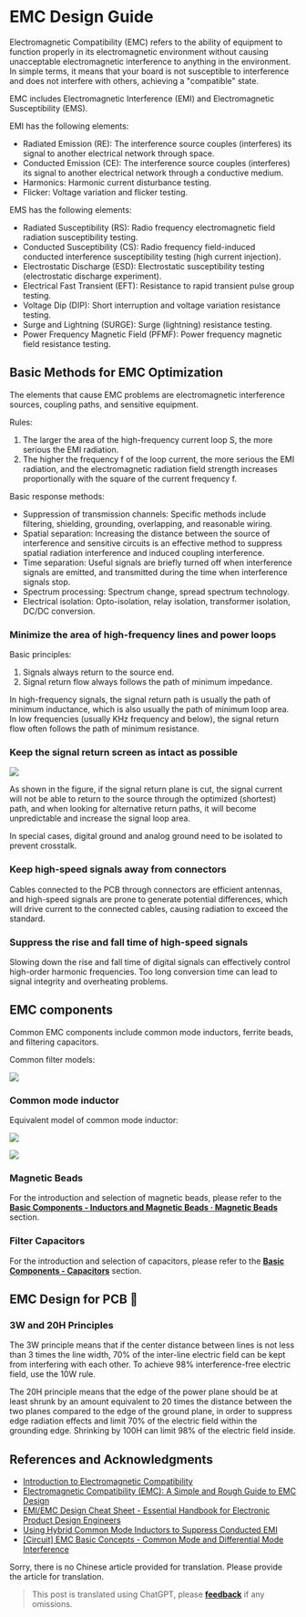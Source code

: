 # EMC Design Guide

Electromagnetic Compatibility (EMC) refers to the ability of equipment to function properly in its electromagnetic environment without causing unacceptable electromagnetic interference to anything in the environment. In simple terms, it means that your board is not susceptible to interference and does not interfere with others, achieving a "compatible" state.

EMC includes Electromagnetic Interference (EMI) and Electromagnetic Susceptibility (EMS).

EMI has the following elements:

- Radiated Emission (RE): The interference source couples (interferes) its signal to another electrical network through space.
- Conducted Emission (CE): The interference source couples (interferes) its signal to another electrical network through a conductive medium.
- Harmonics: Harmonic current disturbance testing.
- Flicker: Voltage variation and flicker testing.

EMS has the following elements:

- Radiated Susceptibility (RS): Radio frequency electromagnetic field radiation susceptibility testing.
- Conducted Susceptibility (CS): Radio frequency field-induced conducted interference susceptibility testing (high current injection).
- Electrostatic Discharge (ESD): Electrostatic susceptibility testing (electrostatic discharge experiment).
- Electrical Fast Transient (EFT): Resistance to rapid transient pulse group testing.
- Voltage Dip (DIP): Short interruption and voltage variation resistance testing.
- Surge and Lightning (SURGE): Surge (lightning) resistance testing.
- Power Frequency Magnetic Field (PFMF): Power frequency magnetic field resistance testing.

## Basic Methods for EMC Optimization

The elements that cause EMC problems are electromagnetic interference sources, coupling paths, and sensitive equipment.

Rules:

1. The larger the area of the high-frequency current loop S, the more serious the EMI radiation.
2. The higher the frequency f of the loop current, the more serious the EMI radiation, and the electromagnetic radiation field strength increases proportionally with the square of the current frequency f.

Basic response methods:

- Suppression of transmission channels: Specific methods include filtering, shielding, grounding, overlapping, and reasonable wiring.
- Spatial separation: Increasing the distance between the source of interference and sensitive circuits is an effective method to suppress spatial radiation interference and induced coupling interference.
- Time separation: Useful signals are briefly turned off when interference signals are emitted, and transmitted during the time when interference signals stop.
- Spectrum processing: Spectrum change, spread spectrum technology.
- Electrical isolation: Opto-isolation, relay isolation, transformer isolation, DC/DC conversion.

### Minimize the area of high-frequency lines and power loops

Basic principles:

1. Signals always return to the source end.
2. Signal return flow always follows the path of minimum impedance.

In high-frequency signals, the signal return path is usually the path of minimum inductance, which is also usually the path of minimum loop area. In low frequencies (usually KHz frequency and below), the signal return flow often follows the path of minimum resistance.

### Keep the signal return screen as intact as possible

![](https://wiki-media-1253965369.cos.ap-guangzhou.myqcloud.com/img/20211215190631.png)

As shown in the figure, if the signal return plane is cut, the signal current will not be able to return to the source through the optimized (shortest) path, and when looking for alternative return paths, it will become unpredictable and increase the signal loop area.

In special cases, digital ground and analog ground need to be isolated to prevent crosstalk.

### Keep high-speed signals away from connectors

Cables connected to the PCB through connectors are efficient antennas, and high-speed signals are prone to generate potential differences, which will drive current to the connected cables, causing radiation to exceed the standard.

### Suppress the rise and fall time of high-speed signals

Slowing down the rise and fall time of digital signals can effectively control high-order harmonic frequencies. Too long conversion time can lead to signal integrity and overheating problems.

## EMC components

Common EMC components include common mode inductors, ferrite beads, and filtering capacitors.

Common filter models:

![](https://wiki-media-1253965369.cos.ap-guangzhou.myqcloud.com/img/20211219173751.png)

### Common mode inductor

Equivalent model of common mode inductor:

![](https://wiki-media-1253965369.cos.ap-guangzhou.myqcloud.com/img/20211219173856.png)

![](https://wiki-media-1253965369.cos.ap-guangzhou.myqcloud.com/img/20211219174546.png)

### Magnetic Beads

For the introduction and selection of magnetic beads, please refer to the [**Basic Components - Inductors and Magnetic Beads · Magnetic Beads**](https://wiki-power.com/en/%E5%9F%BA%E6%9C%AC%E5%85%83%E5%99%A8%E4%BB%B6-%E7%94%B5%E6%84%9F%E4%B8%8E%E7%A3%81%E7%8F%A0#%E7%A3%81%E7%8F%A0) section.

### Filter Capacitors

For the introduction and selection of capacitors, please refer to the [**Basic Components - Capacitors**](https://wiki-power.com/en/%E5%9F%BA%E6%9C%AC%E5%85%83%E5%99%A8%E4%BB%B6-%E7%94%B5%E5%AE%B9) section.

## EMC Design for PCB 🚧

### 3W and 20H Principles

The 3W principle means that if the center distance between lines is not less than 3 times the line width, 70% of the inter-line electric field can be kept from interfering with each other. To achieve 98% interference-free electric field, use the 10W rule.

The 20H principle means that the edge of the power plane should be at least shrunk by an amount equivalent to 20 times the distance between the two planes compared to the edge of the ground plane, in order to suppress edge radiation effects and limit 70% of the electric field within the grounding edge. Shrinking by 100H can limit 98% of the electric field inside.

## References and Acknowledgments

- [Introduction to Electromagnetic Compatibility](https://blog.infonet.io/2021/04/04/%E7%94%B5%E7%A3%81%E5%85%BC%E5%AE%B9%E4%BB%8B%E7%BB%8D/)
- [Electromagnetic Compatibility (EMC): A Simple and Rough Guide to EMC Design](https://zhuanlan.zhihu.com/p/142866381)
- [EMI/EMC Design Cheat Sheet - Essential Handbook for Electronic Product Design Engineers](https://www.mr-wu.cn/emc-emi-she-ji-mi-ji/)
- [Using Hybrid Common Mode Inductors to Suppress Conducted EMI](https://www.richtek.com/Design%20Support/Technical%20Document/AN008?sc_lang=zh-CN)
- [[Circuit] EMC Basic Concepts - Common Mode and Differential Mode Interference](https://zhenhuizhang.tk/post/dian-lu-emc-ji-chu-gai-nian-_-gong-mo-chai-mo-gan-rao/)

Sorry, there is no Chinese article provided for translation. Please provide the article for translation.

> This post is translated using ChatGPT, please [**feedback**](https://github.com/linyuxuanlin/Wiki_MkDocs/issues/new) if any omissions.